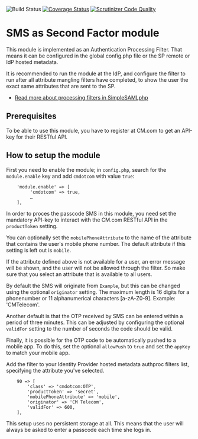 ![Build Status](https://github.com/tvdijen/simplesamlphp-module-cmdotcom/workflows/CI/badge.svg?branch=master)
[![Coverage Status](https://codecov.io/gh/tvdijen/simplesamlphp-module-cmdotcom/branch/master/graph/badge.svg)](https://codecov.io/gh/tvdijen/simplesamlphp-module-cmdotcom)
[![Scrutinizer Code Quality](https://scrutinizer-ci.com/g/tvdijen/simplesamlphp-module-cmdotcom/badges/quality-score.png?b=master)](https://scrutinizer-ci.com/g/tvdijen/simplesamlphp-module-cmdotcom/?branch=master)

SMS as Second Factor module
===========================

<!-- {{TOC}} -->


This module is implemented as an Authentication Processing Filter. That 
means it can be configured in the global config.php file or the SP remote or 
IdP hosted metadata.

It is recommended to run the module at the IdP, and configure the filter to run after all attribute mangling
filters have completed, to show the user the exact same attributes that are sent to the SP.

  * [Read more about processing filters in SimpleSAMLphp](simplesamlphp-authproc)


Prerequisites
-------------

To be able to use this module, you have to register at CM.com to get an API-key for their RESTful API.


How to setup the module
-----------------------

First you need to enable the module; in `config.php`, search for the
`module.enable` key and add `cmdotcom` with value `true`:

```
    'module.enable' => [
         'cmdotcom' => true,
         …
    ],
```

In order to proces the passcode SMS in this module, you need set the mandatory API-key
to interact with the CM.com RESTful API in the `productToken` setting.

You can optionally set the `mobilePhoneAttribute` to the name of the attribute that
contains the user's mobile phone number. The default attribute if this setting is left out is `mobile`.

If the attribute defined above is not available for a user, an error message will be shown,
and the user will not be allowed through the filter. So make sure that you select an attribute that is available to all users.

By default the SMS will originate from `Example`, but this can be changed using the optional `originator` setting.
The maximum length is 16 digits for a phonenumber or 11 alphanumerical characters [a-zA-Z0-9]. Example: 'CMTelecom'.

Another default is that the OTP received by SMS can be entered within a period of three minutes. This can
be adjusted by configuring the optional `validFor` setting to the number of seconds the code should be valid.

Finally, it is possible for the OTP code to be automatically pushed to a mobile app. To do this, set the
optional `allowPush` to `true` and set the `appKey` to match your mobile app.

Add the filter to your Identity Provider hosted metadata authproc filters
list, specifying the attribute you've selected.

```
    90 => [
        'class' => 'cmdotcom:OTP',
        'productToken' => 'secret',
        'mobilePhoneAttribute' => 'mobile',
        'originator' => 'CM Telecom',
        'validFor' => 600,
    ],
```

This setup uses no persistent storage at all. This means that the user will
always be asked to enter a passcode each time she logs in.

